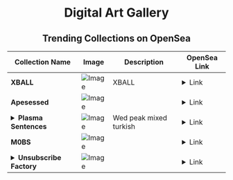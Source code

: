 <div align="center">

# Digital Art Gallery

## Trending Collections on OpenSea

| Collection Name                       | Image                                                                                     | Description                       | OpenSea Link                                                                                          |
|---------------------------------------|-------------------------------------------------------------------------------------------|-----------------------------------|--------------------------------------------------------------------------------------------------------|
| **XBALL** | ![Image](https://i.seadn.io/s/raw/files/f416934013ab882785bc0bdf1b7a3fd5.jpg?w=500&auto=format?w=200&auto=format) | XBALL | <details><summary>Link</summary>[XBALL](https://opensea.io/collection/xball-3)</details> |
| **Apesessed** | ![Image](https://i.seadn.io/s/raw/files/0837cab297825f90a8bdbb3d72b65b49.gif?w=500&auto=format?w=200&auto=format) |  | <details><summary>Link</summary>[Apesessed](https://opensea.io/collection/apesessed-17)</details> |
| **<details><summary>Plasma Sentences</summary></details>** | ![Image](https://i.seadn.io/s/raw/files/46e6fa79ec271698d6a3fa50412edb62.jpg?w=500&auto=format?w=200&auto=format) | Wed peak mixed turkish | <details><summary>Link</summary>[Plasma Sentences](https://opensea.io/collection/plasma-sentences)</details> |
| **M0BS** | ![Image](https://i.seadn.io/s/raw/files/36c5031504873e8a616eb60a68ff0eca.gif?w=500&auto=format?w=200&auto=format) |  | <details><summary>Link</summary>[M0BS](https://opensea.io/collection/m0bs-80)</details> |
| **<details><summary>Unsubscribe Factory</summary></details>** | ![Image](https://i.seadn.io/s/raw/files/4a607cc891c2df96405a439f0274c79b.jpg?w=500&auto=format?w=200&auto=format) |  | <details><summary>Link</summary>[Unsubscribe Factory](https://opensea.io/collection/unsubscribe-factory)</details> |

</div>